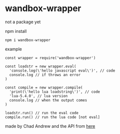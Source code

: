 # wandbox-wrapper
not a package yet

npm install
```
npm i wandbox-wrapper
```
example
```
const wrapper = require('wandbox-wrapper')

const loadstr = new wrapper.eval(
  'console.log(\'hello javascript eval\')', // code
  console.log // if throws an error
)

const compile = new wrapper.compile(
  'print(\'hello lua loadstring\')', // code
  'lua-5.4.0', // lua version
  console.log // when the output comes
)

loadstr.run() // run the eval code
compile.run() // run the lua code [not eval]
```
made by Chad Andrew and the API from [here](https://github.com/melpon)
